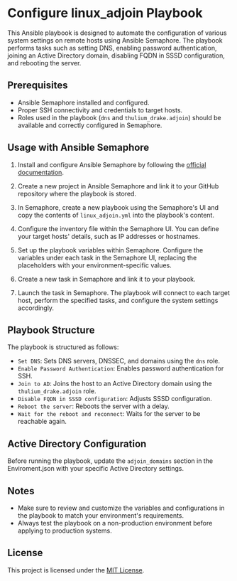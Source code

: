 # Configure linux_adjoin Playbook

This Ansible playbook is designed to automate the configuration of various system settings on remote hosts using Ansible Semaphore. The playbook performs tasks such as setting DNS, enabling password authentication, joining an Active Directory domain, disabling FQDN in SSSD configuration, and rebooting the server.

## Prerequisites

- Ansible Semaphore installed and configured.
- Proper SSH connectivity and credentials to target hosts.
- Roles used in the playbook (`dns` and `thulium_drake.adjoin`) should be available and correctly configured in Semaphore.

## Usage with Ansible Semaphore

1. Install and configure Ansible Semaphore by following the [official documentation](https://ansible-semaphore.github.io/installation/).

2. Create a new project in Ansible Semaphore and link it to your GitHub repository where the playbook is stored.

3. In Semaphore, create a new playbook using the Semaphore's UI and copy the contents of `linux_adjoin.yml` into the playbook's content.

4. Configure the inventory file within the Semaphore UI. You can define your target hosts' details, such as IP addresses or hostnames.

5. Set up the playbook variables within Semaphore. Configure the variables under each task in the Semaphore UI, replacing the placeholders with your environment-specific values.

6. Create a new task in Semaphore and link it to your playbook.

7. Launch the task in Semaphore. The playbook will connect to each target host, perform the specified tasks, and configure the system settings accordingly.

## Playbook Structure

The playbook is structured as follows:

- `Set DNS`: Sets DNS servers, DNSSEC, and domains using the `dns` role.
- `Enable Password Authentication`: Enables password authentication for SSH.
- `Join to AD`: Joins the host to an Active Directory domain using the `thulium_drake.adjoin` role.
- `Disable FQDN in SSSD configuration`: Adjusts SSSD configuration.
- `Reboot the server`: Reboots the server with a delay.
- `Wait for the reboot and reconnect`: Waits for the server to be reachable again.

## Active Directory Configuration

Before running the playbook, update the `adjoin_domains` section in the Enviroment.json with your specific Active Directory settings.

## Notes

- Make sure to review and customize the variables and configurations in the playbook to match your environment's requirements.
- Always test the playbook on a non-production environment before applying to production systems.

## License

This project is licensed under the [MIT License](LICENSE).
